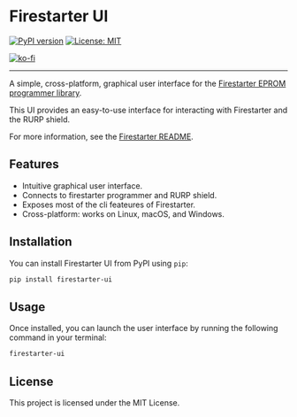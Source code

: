 # Firestarter UI

[![PyPI version](https://badge.fury.io/py/firestarter-ui.svg)](https://badge.fury.io/py/firestarter-ui)
[![License: MIT](https://img.shields.io/badge/License-MIT-yellow.svg)](https://opensource.org/licenses/MIT)

[![ko-fi](https://ko-fi.com/img/githubbutton_sm.svg)](https://ko-fi.com/E1E21I2WWW)

----
A simple, cross-platform, graphical user interface for the [Firestarter EPROM programmer library](https://github.com/henols/firestarter).

This UI provides an easy-to-use interface for interacting with Firestarter and the RURP shield.

For more information, see the [Firestarter README](https://github.com/henols/firestarter_app/blob/main/README.md).

## Features

*   Intuitive graphical user interface.
*   Connects to firestarter programmer and RURP shield.
*   Exposes most of the cli feateures of Firestarter.
*   Cross-platform: works on Linux, macOS, and Windows.


## Installation

You can install Firestarter UI from PyPI using `pip`:

```bash
pip install firestarter-ui
```

## Usage

Once installed, you can launch the user interface by running the following command in your terminal:

```bash
firestarter-ui
```


## License

This project is licensed under the MIT License.